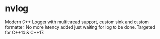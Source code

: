 # nvlog
Modern C++ Logger with multithread support, custom sink and custom formatter. No more latency added just waiting for log to be done. Targeted for C++14 &amp; C++17.
